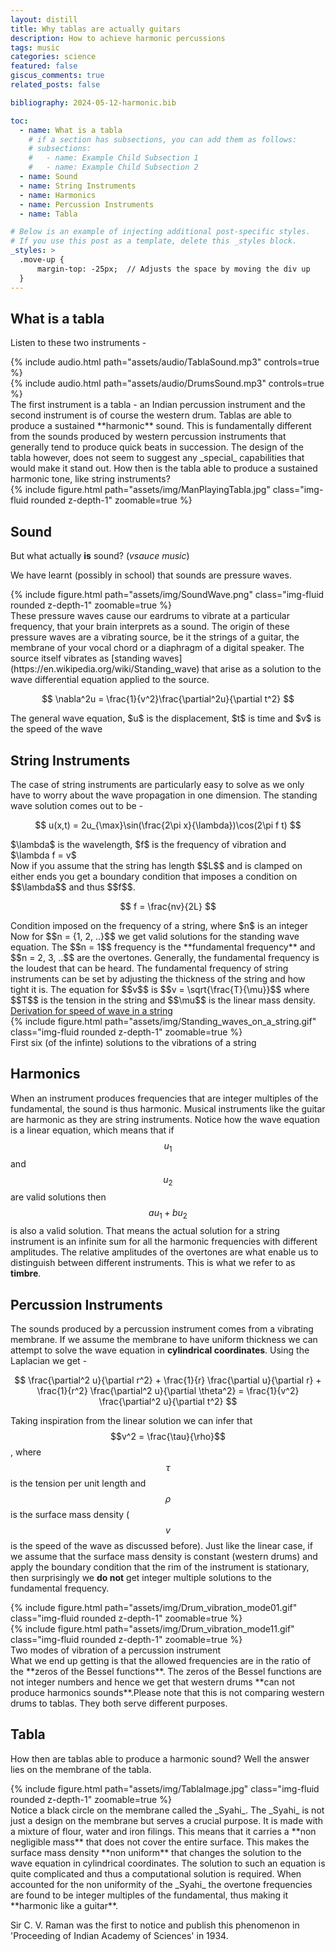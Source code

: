 ```yaml
---
layout: distill
title: Why tablas are actually guitars
description: How to achieve harmonic percussions
tags: music
categories: science
featured: false
giscus_comments: true
related_posts: false

bibliography: 2024-05-12-harmonic.bib

toc:
  - name: What is a tabla
    # if a section has subsections, you can add them as follows:
    # subsections:
    #   - name: Example Child Subsection 1
    #   - name: Example Child Subsection 2
  - name: Sound
  - name: String Instruments
  - name: Harmonics
  - name: Percussion Instruments
  - name: Tabla

# Below is an example of injecting additional post-specific styles.
# If you use this post as a template, delete this _styles block.
_styles: >
  .move-up {
      margin-top: -25px;  // Adjusts the space by moving the div up
  }
---
```

## What is a tabla
Listen to these two instruments - 
<div class = "move-up">
<div class="row">
    <div class="col-sm mt-3 mt-md-0">
        {% include audio.html path="assets/audio/TablaSound.mp3" controls=true %}
    </div>
    <div class="col-sm mt-3 mt-md-0">
        {% include audio.html path="assets/audio/DrumsSound.mp3" controls=true %}
    </div>
</div>
</div>
The first instrument is a tabla - an Indian percussion instrument and the second instrument is of course the western drum.
Tablas are able to produce a sustained **harmonic** sound. This is fundamentally different from the sounds produced by western percussion instruments that generally tend to produce quick beats in succession.
The design of the tabla however, does not seem to suggest any _special_ capabilities that would make it stand out. How then is the tabla able to produce a sustained harmonic tone, like string instruments?
<div class="row mt-3">
    <div class="col-sm mt-3 mt-md-0">
        {% include figure.html path="assets/img/ManPlayingTabla.jpg" class="img-fluid rounded z-depth-1" zoomable=true %}
    </div>
</div>

## Sound
But what actually **is** sound? (_vsauce music_)

We have learnt (possibly in school) that sounds are pressure waves.
<div class="row mt-3">
    <div class="col-sm mt-3 mt-md-0">
        {% include figure.html path="assets/img/SoundWave.png" class="img-fluid rounded z-depth-1" zoomable=true %}
    </div>
</div>
These pressure waves cause our eardrums to vibrate at a particular frequency, that your brain interprets as a sound.
The origin of these pressure waves are a vibrating source, be it the strings of a guitar, the membrane of your vocal chord or a diaphragm of a digital speaker. The source itself vibrates as [standing waves](https://en.wikipedia.org/wiki/Standing_wave) that arise as a solution to the wave differential equation applied to the source.

$$
\nabla^2u = \frac{1}{v^2}\frac{\partial^2u}{\partial t^2}
$$

<div class="caption">
The general wave equation, $u$ is the displacement, $t$ is time and $v$ is the speed of the wave
</div>

## String Instruments
The case of string instruments are particularly easy to solve as we only have to worry about the wave propagation in one dimension.
The standing wave solution comes out to be -

$$
u(x,t) = 2u_{\max}\sin(\frac{2\pi x}{\lambda})\cos(2\pi f t)
$$

<div class="caption">
$\lambda$ is the wavelength, $f$ is the frequency of vibration and $\lambda f = v$
</div>
Now if you assume that the string has length $$L$$ and is clamped on either ends you get a boundary condition that imposes a condition on $$\lambda$$ and thus $$f$$.

$$
f = \frac{nv}{2L}
$$

<div class="caption">
Condition imposed on the frequency of a string, where $n$ is an integer
</div>
Now for $$n = {1, 2, ..}$$ we get valid solutions for the standing wave equation. The $$n = 1$$ frequency is the **fundamental frequency** and $$n = 2, 3, ..$$ are the overtones. Generally, the fundamental frequency is the loudest that can be heard. The fundamental frequency of string instruments can be set by adjusting the thickness of the string and how tight it is. The equation for $$v$$ is $$v = \sqrt{\frac{T}{\mu}}$$ where $$T$$ is the tension in the string and $$\mu$$ is the linear mass density. <d-footnote><a href = "https://pressbooks.online.ucf.edu/osuniversityphysics/chapter/16-3-wave-speed-on-a-stretched-string/#:~:text=The%20speed%20of%20a%20pulse%20or%20wave%20on,is%20the%20mass%20per%20length%20of%20the%20string.">Derivation for speed of wave in a string</a></d-footnote>
<div class="row mt-3">
    <div class="col-sm mt-3 mt-md-0">
        {% include figure.html path="assets/img/Standing_waves_on_a_string.gif" class="img-fluid rounded z-depth-1" zoomable=true %}
    </div>
</div>
<div class = "move-up">
  <div class="caption">
  First six (of the infinte) solutions to the vibrations of a string
  </div>
</div>

## Harmonics
When an instrument produces frequencies that are integer multiples of the fundamental, the sound is thus harmonic.
Musical instruments like the guitar are harmonic as they are string instruments. Notice how the wave equation is a linear equation, which means that if $$u_1$$ and $$u_2$$ are valid solutions then $$a u_1 + b u_2$$ is also a valid solution. That means the actual solution for a string instrument is an infinite sum for all the harmonic frequencies with different amplitudes. The relative amplitudes of the overtones are what enable us to distinguish between different instruments. This is what we refer to as **timbre**.

## Percussion Instruments
The sounds produced by a percussion instrument comes from a vibrating membrane. If we assume the membrane to have uniform thickness we can attempt to solve the wave equation in **cylindrical coordinates**. Using the Laplacian we get - 

$$
\frac{\partial^2 u}{\partial r^2} + \frac{1}{r} \frac{\partial u}{\partial r} + \frac{1}{r^2} \frac{\partial^2 u}{\partial \theta^2} = \frac{1}{v^2} \frac{\partial^2 u}{\partial t^2}
$$

Taking inspiration from the linear solution we can infer that $$v^2 = \frac{\tau}{\rho}$$, where $$\tau$$ is the tension per unit length and $$\rho$$ is the surface mass density ($$v$$ is the speed of the wave as discussed before).
Just like the linear case, if we assume that the surface mass density is constant (western drums) and apply the boundary condition that the rim of the instrument is stationary, then surprisingly we **do not** get integer multiple solutions to the fundamental frequency.
<div class="row mt-3">
    <div class="col-sm mt-3 mt-md-0">
        {% include figure.html path="assets/img/Drum_vibration_mode01.gif" class="img-fluid rounded z-depth-1" zoomable=true %}
    </div>
    <div class="col-sm mt-3 mt-md-0">
        {% include figure.html path="assets/img/Drum_vibration_mode11.gif" class="img-fluid rounded z-depth-1" zoomable=true %}
    </div>
</div>
<div class = "move-up">
  <div class="caption">
  Two modes of vibration of a percussion instrument
  </div>
</div>
What we end up getting is that the allowed frequencies are in the ratio of the **zeros of the Bessel functions**<d-cite key="STabla"></d-cite>. The zeros of the Bessel functions are not integer numbers and hence we get that western drums **can not produce harmonics sounds**.<d-footnote>Please note that this is not comparing western drums to tablas. They both serve different purposes.</d-footnote>

## Tabla
How then are tablas able to produce a harmonic sound? Well the answer lies on the membrane of the tabla.
<div class="row mt-3">
    <div class="col-sm mt-3 mt-md-0">
        {% include figure.html path="assets/img/TablaImage.jpg" class="img-fluid rounded z-depth-1" zoomable=true %}
    </div>
</div>
Notice a black circle on the membrane called the _Syahi_. The _Syahi_ is not just a design on the membrane but serves a crucial purpose. It is made with a mixture of flour, water and iron filings. This means that it carries a **non negligible mass** that does not cover the entire surface. This makes the surface mass density **non uniform** that changes the solution to the wave equation in cylindrical coordinates.
The solution to such an equation is quite complicated and thus a computational solution is required. 
When accounted for the non uniformity of the _Syahi_ the overtone frequencies are found to be integer multiples of the fundamental, thus making it **harmonic like a guitar**.

Sir C. V. Raman was the first to notice and publish<d-cite key="CVR"></d-cite> this phenomenon in 'Proceeding of Indian Academy of Sciences' in 1934.
